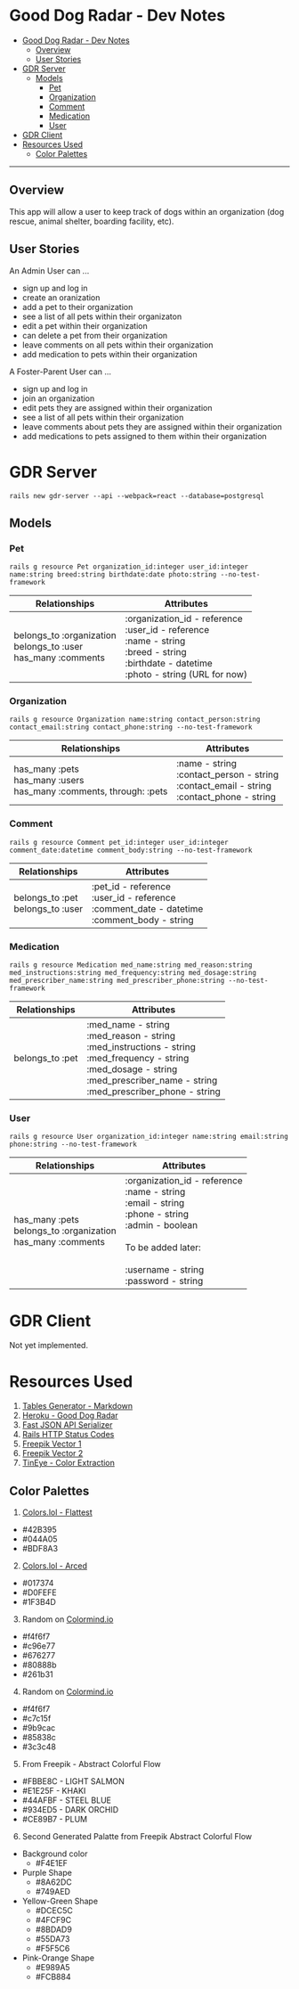 # Good Dog Radar - Dev Notes

<!-- @import "[TOC]" {cmd="toc" depthFrom=1 depthTo=6 orderedList=false} -->

<!-- code_chunk_output -->

- [Good Dog Radar - Dev Notes](#good-dog-radar-dev-notes)
  - [Overview](#overview)
  - [User Stories](#user-stories)
- [GDR Server](#gdr-server)
  - [Models](#models)
    - [Pet](#pet)
    - [Organization](#organization)
    - [Comment](#comment)
    - [Medication](#medication)
    - [User](#user)
- [GDR Client](#gdr-client)
- [Resources Used](#resources-used)
  - [Color Palettes](#color-palettes)

<!-- /code_chunk_output -->

---

## Overview

This app will allow a user to keep track of dogs within an organization (dog rescue, animal shelter, boarding facility, etc).

## User Stories

An Admin User can ...

- sign up and log in
- create an oranization
- add a pet to their organization
- see a list of all pets within their organizaton
- edit a pet within their organization
- can delete a pet from their organization
- leave comments on all pets within their organization
- add medication to pets within their organization

A Foster-Parent User can ...

- sign up and log in
- join an organization
- edit pets they are assigned within their organization
- see a list of all pets within their organization
- leave comments about pets they are assigned within their organization
- add medications to pets assigned to them within their organization

# GDR Server

`rails new gdr-server --api --webpack=react --database=postgresql`

## Models

### Pet

`rails g resource Pet organization_id:integer user_id:integer name:string breed:string birthdate:date photo:string --no-test-framework`

| Relationships                                                      | Attributes                                                                                                                                          |
| ------------------------------------------------------------------ | --------------------------------------------------------------------------------------------------------------------------------------------------- |
| belongs_to :organization<br>belongs_to :user<br>has_many :comments | :organization_id - reference<br>:user_id - reference<br>:name - string<br>:breed - string<br>:birthdate - datetime<br>:photo - string (URL for now) |

### Organization

`rails g resource Organization name:string contact_person:string contact_email:string contact_phone:string --no-test-framework`

| Relationships                                                           | Attributes                                                                                       |
| ----------------------------------------------------------------------- | ------------------------------------------------------------------------------------------------ |
| has_many :pets<br>has_many :users<br>has_many :comments, through: :pets | :name - string<br>:contact_person - string<br>:contact_email - string<br>:contact_phone - string |

### Comment

`rails g resource Comment pet_id:integer user_id:integer comment_date:datetime comment_body:string --no-test-framework`

| Relationships                       | Attributes                                                                                        |
| ----------------------------------- | ------------------------------------------------------------------------------------------------- |
| belongs_to :pet<br>belongs_to :user | :pet_id - reference<br>:user_id - reference<br>:comment_date - datetime<br>:comment_body - string |

### Medication

`rails g resource Medication med_name:string med_reason:string med_instructions:string med_frequency:string med_dosage:string med_prescriber_name:string med_prescriber_phone:string --no-test-framework`

| Relationships   | Attributes                                                                                                                                                                                     |
| --------------- | ---------------------------------------------------------------------------------------------------------------------------------------------------------------------------------------------- |
| belongs_to :pet | :med_name - string<br>:med_reason - string<br>:med_instructions - string<br>:med_frequency - string<br>:med_dosage - string<br>:med_prescriber_name - string<br>:med_prescriber_phone - string |

### User

`rails g resource User organization_id:integer name:string email:string phone:string --no-test-framework`

| Relationships                                                    | Attributes                                                                                                                                                                         |
| ---------------------------------------------------------------- | ---------------------------------------------------------------------------------------------------------------------------------------------------------------------------------- |
| has_many :pets<br>belongs_to :organization<br>has_many :comments | :organization_id - reference<br>:name - string<br>:email - string<br>:phone - string<br>:admin - boolean<br><br>To be added later:<br><br>:username - string<br>:password - string |

# GDR Client

Not yet implemented.

# Resources Used

1. [Tables Generator - Markdown](https://www.tablesgenerator.com/markdown_tables)
2. [Heroku - Good Dog Radar](https://good-dog-radar.herokuapp.com/)
3. [Fast JSON API Serializer](https://github.com/Netflix/fast_jsonapi)
4. [Rails HTTP Status Codes](https://gist.github.com/mlanett/a31c340b132ddefa9cca)
5. [Freepik Vector 1](https://www.freepik.com/free-vector/abstract-colorful-flow-shapes-background_5226074.htm)
6. [Freepik Vector 2](https://www.freepik.com/free-vector/colourful-sizes-gradient-squares-background-with-copy-space_6299329.htm)
7. [TinEye - Color Extraction](https://labs.tineye.com/color/)

## Color Palettes

1. [Colors.lol - Flattest](https://colors.lol/flattest)

- #42B395
- #044A05
- #BDF8A3

2. [Colors.lol - Arced](https://colors.lol/arced)

- #017374
- #D0FEFE
- #1F3B4D

3. Random on [Colormind.io](colormind.io)

- #f4f6f7
- #c96e77
- #676277
- #80888b
- #261b31

4. Random on [Colormind.io](colormind.io)

- #f4f6f7
- #c7c15f
- #9b9cac
- #85838c
- #3c3c48

5. From Freepik - Abstract Colorful Flow

- #FBBE8C - LIGHT SALMON
- #E1E25F - KHAKI
- #44AFBF - STEEL BLUE
- #934ED5 - DARK ORCHID
- #CE89B7 - PLUM

6. Second Generated Palatte from Freepik Abstract Colorful Flow

- Background color
  - #F4E1EF
- Purple Shape
  - #8A62DC
  - #749AED
- Yellow-Green Shape
  - #DCEC5C
  - #4FCF9C
  - #8BDAD9
  - #55DA73
  - #F5F5C6
- Pink-Orange Shape
  - #E989A5
  - #FCB884
